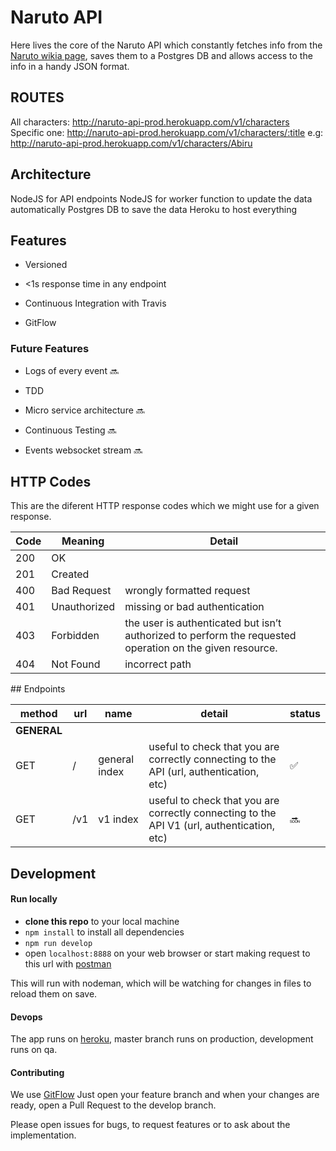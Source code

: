 # Naruto API
Here lives the core of the Naruto API which constantly fetches info from the [Naruto wikia page](​http://naruto.wikia.com/wiki/Category:Characters), saves them to a Postgres DB and allows access to the info in a handy JSON format.

## ROUTES
All characters: http://naruto-api-prod.herokuapp.com/v1/characters
Specific one: http://naruto-api-prod.herokuapp.com/v1/characters/:title
         e.g: http://naruto-api-prod.herokuapp.com/v1/characters/Abiru

## Architecture
NodeJS for API endpoints
NodeJS for worker function to update the data automatically
Postgres DB to save the data
Heroku to host everything

## Features

* Versioned

* <1s response time in any endpoint

* Continuous Integration with Travis

* GitFlow

### Future Features
* Logs of every event :soon:

* TDD

* Micro service architecture :soon:

* Continuous Testing :soon:

* Events websocket stream :soon:

## HTTP Codes
This are the diferent HTTP response codes which we might use for a given response.

Code | Meaning      | Detail
---- | ------------ | ------
200  | OK           |
201  | Created      |
400  | Bad Request  | wrongly formatted request
401  | Unauthorized | missing or bad authentication
403  | Forbidden    | the user is authenticated but isn’t authorized to perform the requested operation on the given resource.
404  | Not Found    | incorrect path

## Endpoints

method | url | name          | detail | status
------ | --- | ------------- | ------ | ------
**GENERAL** |
GET    | /   | general index | useful to check that you are correctly connecting to the API (url, authentication, etc)    | :white_check_mark:
GET    | /v1 | v1 index      | useful to check that you are correctly connecting to the API V1 (url, authentication, etc) | :soon:


## Development
#### Run locally
  * **clone this repo** to your local machine
  * `npm install` to install all dependencies
  * `npm run develop`
  * open `localhost:8888` on your web browser or start making request to this url with [postman](getpostman.com)

  This will run with nodeman, which will be watching for changes in files to reload them on save.

#### Devops
The app runs on [heroku](heroku.com), master branch runs on production, development runs on qa.

#### Contributing
We use [GitFlow](https://datasift.github.io/gitflow/IntroducingGitFlow.html)
Just open your feature branch and when your changes are ready, open a Pull Request to the develop branch.

Please open issues for bugs, to request features or to ask about the implementation.
